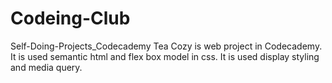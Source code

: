 # Codeing-Club
Self-Doing-Projects_Codecademy
Tea Cozy is web project in Codecademy. 
It is used semantic html and flex box model in css. It is used display styling and media query.
